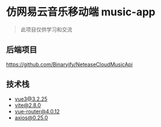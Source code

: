# 仿网易云音乐移动端 music-app

> 此项目仅供学习和交流

## 后端项目

https://github.com/Binaryify/NeteaseCloudMusicApi

## 技术栈

- vue3@3.2.25
- vite@2.8.0
- vue-router@4.0.12
- axios@0.25.0
